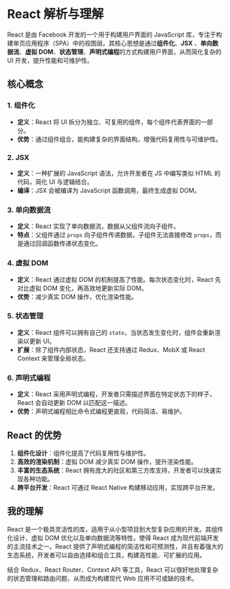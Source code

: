 # React 解析与理解

React 是由 Facebook 开发的一个用于构建用户界面的 JavaScript 库，专注于构建单页应用程序（SPA）中的视图层。其核心思想是通过**组件化**、**JSX** 、**单向数据流**、**虚拟 DOM**、**状态管理**、**声明式编程**的方式构建用户界面，从而简化复杂的 UI 开发，提升性能和可维护性。

## 核心概念

### 1. 组件化
- **定义**：React 将 UI 拆分为独立、可复用的组件，每个组件代表界面的一部分。
- **优势**：通过组件组合，能构建复杂的界面结构，增强代码复用性与可维护性。

### 2. JSX
- **定义**：一种扩展的 JavaScript 语法，允许开发者在 JS 中编写类似 HTML 的代码，简化 UI 与逻辑结合。
- **编译**：JSX 会被编译为 JavaScript 函数调用，最终生成虚拟 DOM。

### 3. 单向数据流
- **定义**：React 实现了单向数据流，数据从父组件流向子组件。
- **特点**：父组件通过 `props` 向子组件传递数据，子组件无法直接修改 `props`，而是通过回调函数传递状态变化。

### 4. 虚拟 DOM
- **定义**：React 通过虚拟 DOM 的机制提高了性能。每次状态变化时，React 先对比虚拟 DOM 变化，再高效地更新实际 DOM。
- **优势**：减少真实 DOM 操作，优化渲染性能。

### 5. 状态管理
- **定义**：React 组件可以拥有自己的 `state`，当状态发生变化时，组件会重新渲染以更新 UI。
- **扩展**：除了组件内部状态，React 还支持通过 Redux、MobX 或 React Context 来管理全局状态。

### 6. 声明式编程
- **定义**：React 采用声明式编程，开发者只需描述界面在特定状态下的样子，React 会自动更新 DOM 以匹配这一描述。
- **优势**：声明式编程相比命令式编程更直观，代码简洁、易维护。

## React 的优势

1. **组件化设计**：组件化提高了代码复用性与维护性。
2. **高效的渲染机制**：虚拟 DOM 减少真实 DOM 操作，提升渲染性能。
3. **丰富的生态系统**：React 拥有庞大的社区和第三方库支持，开发者可以快速实现各种功能。
4. **跨平台开发**：React 可通过 React Native 构建移动应用，实现跨平台开发。

## 我的理解

React 是一个极具灵活性的库，适用于从小型项目到大型复杂应用的开发。其组件化设计、虚拟 DOM 优化以及单向数据流等特性，使得 React 成为现代前端开发的主流技术之一。React 提供了声明式编程的简洁性和可预测性，并且有着强大的生态系统，开发者可以自由选择和组合工具，构建高性能、可扩展的应用。

结合 Redux、React Router、Context API 等工具，React 可以很好地处理复杂的状态管理和路由问题，从而成为构建现代 Web 应用不可或缺的技术。
